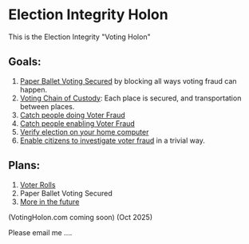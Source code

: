 # Election Integrity Holon  


This is the Election Integrity "Voting Holon" 
## Goals:
1. [Paper Ballet Voting Secured](https://github.com/FreedomNow2025/X_Censorship/blob/main/Incident_4.md) by blocking all ways voting fraud can happen.
1. [Voting Chain of Custody](https://github.com/FreedomNow2025/X_Censorship/blob/main/Incident_4.md): Each place is secured, and transportation between places.
1. [Catch people doing Voter Fraud](https://github.com/FreedomNow2025/X_Censorship/blob/main/Incident_4.md)
1. [Catch people enabling Voter Fraud](https://github.com/FreedomNow2025/X_Censorship/blob/main/Incident_4.md)
1. [Verify election on your home computer](https://github.com/FreedomNow2025/X_Censorship/blob/main/Incident_4.md)
1. [Enable citizens to investigate voter fraud](https://github.com/FreedomNow2025/X_Censorship/blob/main/Incident_4.md) in a trivial way.


## Plans:
1. [Voter Rolls](https://github.com/FreedomNow2025/Voting_Integrity/blob/main/wiki/Voter_Rolls.md)
1. Paper Ballet Voting Secured
1. [More in the future](https://github.com/FreedomNow2025/Voting_Integrity/blob/main/wiki/Future.md)


(VotingHolon.com coming soon)   (Oct 2025)

Please email me ....

